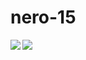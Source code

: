 # nero-15

<a href="https://github-readme-stats.vercel.app/api?username=nero-15&theme=gotham">
  <img align="left" src="https://github-readme-stats.vercel.app/api?username=nero-15&theme=gotham" />
</a>
<a href="https://github-readme-stats.vercel.app/api/top-langs/?username=nero-15&theme=gotham">
  <img align="left" src="https://github-readme-stats.vercel.app/api/top-langs/?username=nero-15&theme=gotham" />
</a>
